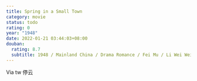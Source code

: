 ```yaml
---
title: Spring in a Small Town
category: movie
status: todo
rating: 0
year: "1948"
date: 2022-01-21 03:44:03+08:00
douban:
  rating: 8.7
  subtitle: 1948 / Mainland China / Drama Romance / Fei Mu / Li Wei Wei Wei
---
```


Via tw 停云
